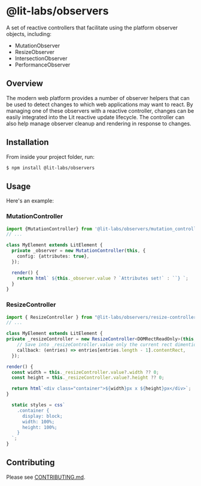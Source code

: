 # @lit-labs/observers

A set of reactive controllers that facilitate using the platform observer
objects, including:

- MutationObserver
- ResizeObserver
- IntersectionObserver
- PerformanceObserver

## Overview

The modern web platform provides a number of observer helpers that can be used
to detect changes to which web applications may want to react. By managing
one of these observers with a reactive controller, changes can be easily
integrated into the Lit reactive update lifecycle. The controller can also help
manage observer cleanup and rendering in response to changes.

## Installation

From inside your project folder, run:

```bash
$ npm install @lit-labs/observers
```

## Usage

Here's an example:

### MutationController

```ts
import {MutationController} from '@lit-labs/observers/mutation_controller.js';
// ...

class MyElement extends LitElement {
  private _observer = new MutationController(this, {
    config: {attributes: true},
  });

  render() {
    return html` ${this._observer.value ? `Attributes set!` : ``} `;
  }
}
```

### ResizeController

```ts
import { ResizeController } from "@lit-labs/observers/resize-controller.js";
// ...

class MyElement extends LitElement {
private _resizeController = new ResizeController<DOMRectReadOnly>(this, {
    // Save into _resizeController.value only the current rect dimentions
    callback: (entries) => entries[entries.length - 1].contentRect,
  });

render() {
  const width = this._resizeController.value?.width ?? 0;
  const height = this._resizeController.value?.height ?? 0;

  return html`<div class="container">${width}px x ${height}px</div>`;
}

  static styles = css`
    .container {
      display: block;
      width: 100%;
      height: 100%;
    }
  `;
}
```

## Contributing

Please see [CONTRIBUTING.md](../../../CONTRIBUTING.md).
